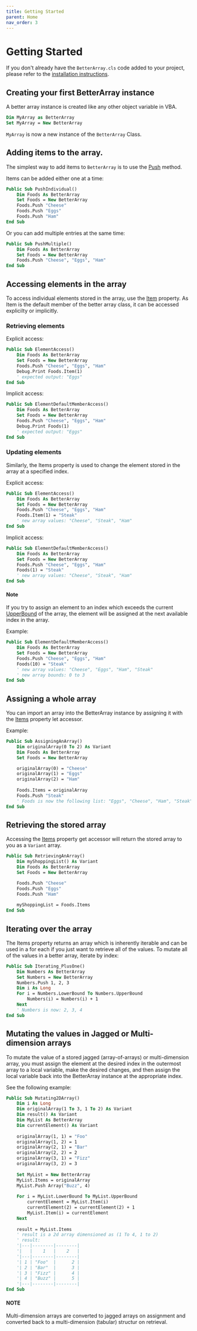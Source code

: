 ```yaml
---
title: Getting Started
parent: Home
nav_order: 3
---
```


# Getting Started

If you don't already have the `BetterArray.cls` code added to your project, please refer to the [installation instructions](https://senipah.github.io/VBA-Better-Array/home/installation.html).

## Creating your first BetterArray instance

A better array instance is created like any other object variable in VBA.

```vb
Dim MyArray as BetterArray
Set MyArray = New BetterArray
```

`MyArray` is now a new instance of the `BetterArray` Class.

## Adding items to the array.

The simplest way to add items to `BetterArray` is to use the [Push](https://senipah.github.io/VBA-Better-Array/api/methods/Push.html) method.

Items can be added either one at a time:

```vb
Public Sub PushIndividual()
    Dim Foods As BetterArray
    Set Foods = New BetterArray
    Foods.Push "Cheese"
    Foods.Push "Eggs"
    Foods.Push "Ham"
End Sub
```

Or you can add multiple entries at the same time:

```vb
Public Sub PushMultiple()
    Dim Foods As BetterArray
    Set Foods = New BetterArray
    Foods.Push "Cheese", "Eggs", "Ham"
End Sub
```

## Accessing elements in the array

To access individual elements stored in the array, use the [Item](https://senipah.github.io/VBA-Better-Array/api/properties/item/Item.html) property. As Item is the default member of the better array class, it can be accessed explicilty or implicitly.

### Retrieving elements

Explicit access:

```vb
Public Sub ElementAccess()
    Dim Foods As BetterArray
    Set Foods = New BetterArray
    Foods.Push "Cheese", "Eggs", "Ham"
    Debug.Print Foods.Item(1)
    ' expected output: "Eggs"
End Sub
```

Implicit access:

```vb
Public Sub ElementDefaultMemberAccess()
    Dim Foods As BetterArray
    Set Foods = New BetterArray
    Foods.Push "Cheese", "Eggs", "Ham"
    Debug.Print Foods(1)
    ' expected output: "Eggs"
End Sub
```

### Updating elements

Similarly, the Items property is used to change the element stored in the array at a specified index.

Explicit access:

```vb
Public Sub ElementAccess()
    Dim Foods As BetterArray
    Set Foods = New BetterArray
    Foods.Push "Cheese", "Eggs", "Ham"
    Foods.Item(1) = "Steak"
    ' new array values: "Cheese", "Steak", "Ham"
End Sub
```

Implicit access:

```vb
Public Sub ElementDefaultMemberAccess()
    Dim Foods As BetterArray
    Set Foods = New BetterArray
    Foods.Push "Cheese", "Eggs", "Ham"
    Foods(1) = "Steak"
    ' new array values: "Cheese", "Steak", "Ham"
End Sub
```

#### Note

If you try to assign an element to an index which exceeds the current [UpperBound](https://senipah.github.io/VBA-Better-Array/api/properties/upper_bound/UpperBound.html) of the array, the element will be assigned at the next available index in the array.

Example:

```vb
Public Sub ElementDefaultMemberAccess()
    Dim Foods As BetterArray
    Set Foods = New BetterArray
    Foods.Push "Cheese", "Eggs", "Ham"
    Foods(10) = "Steak"
    ' new array values: "Cheese", "Eggs", "Ham", "Steak"
    ' new array bounds: 0 to 3
End Sub
```

## Assigning a whole array

You can import an array into the BetterArray instance by assigning it with the [Items](https://senipah.github.io/VBA-Better-Array/api/properties/items/Items.html) property let accessor.

Example:

```vb
Public Sub AssigningAnArray()
    Dim originalArray(0 To 2) As Variant
    Dim Foods As BetterArray
    Set Foods = New BetterArray

    originalArray(0) = "Cheese"
    originalArray(1) = "Eggs"
    originalArray(2) = "Ham"
        
    Foods.Items = originalArray
    Foods.Push "Steak"
    ' Foods is now the following list: "Eggs", "Cheese", "Ham", "Steak"
End Sub
```

## Retrieving the stored array

Accessing the [Items](https://senipah.github.io/VBA-Better-Array/api/properties/items/Items.html) property get accessor will return the stored array to you as a `Variant` array.

```vb
Public Sub RetrievingAnArray()
    Dim myShoppingList() As Variant
    Dim Foods As BetterArray
    Set Foods = New BetterArray

    Foods.Push "Cheese"
    Foods.Push "Eggs"
    Foods.Push "Ham"
        
    myShoppingList = Foods.Items
End Sub
```
## Iterating over the array

The Items property returns an array which is inherently iterable and can be used in a for each if you just want to retrieve all of the values. To mutate all of the values in a better array, iterate by index: 

```vb
Public Sub Iterating_PlusOne()
    Dim Numbers As BetterArray
    Set Numbers = New BetterArray
    Numbers.Push 1, 2, 3
    Dim i As Long
    For i = Numbers.LowerBound To Numbers.UpperBound
        Numbers(i) = Numbers(i) + 1
    Next
    ' Numbers is now: 2, 3, 4
End Sub
```

## Mutating the values in Jagged or Multi-dimension arrays

To mutate the value of a stored jagged (array-of-arrays) or multi-dimension array, you must assign the element at the desired index in the outermost array to a local variable, make the desired changes, and then assign the local variable back into the BetterArray instance at the appropriate index. 

See the following example:

```vb
Public Sub Mutating2DArray()
    Dim i As Long
    Dim originalArray(1 To 3, 1 To 2) As Variant
    Dim result() As Variant
    Dim MyList As BetterArray
    Dim currentElement() As Variant
    
    originalArray(1, 1) = "Foo"
    originalArray(1, 2) = 1
    originalArray(2, 1) = "Bar"
    originalArray(2, 2) = 2
    originalArray(3, 1) = "Fizz"
    originalArray(3, 2) = 3
    
    Set MyList = New BetterArray
    MyList.Items = originalArray
    MyList.Push Array("Buzz", 4)
    
    For i = MyList.LowerBound To MyList.UpperBound
        currentElement = MyList.Item(i)
        currentElement(2) = currentElement(2) + 1
        MyList.Item(i) = currentElement
    Next
    
    result = MyList.Items
    ' result is a 2d array dimensioned as (1 To 4, 1 to 2)
    ' result:
    '|---|--------|--------|
    '|   |    1   |    2   |
    '|---|--------|--------|
    '| 1 | "Foo"  |      2 |
    '| 2 | "Bar"  |      3 |
    '| 3 | "Fizz" |      4 |
    '| 4 | "Buzz" |      5 |
    '|---|--------|--------|
End Sub
```

#### NOTE

Multi-dimension arrays are converted to jagged arrays on assignment and converted back to a multi-dimension (tabular) structur on retrieval.
